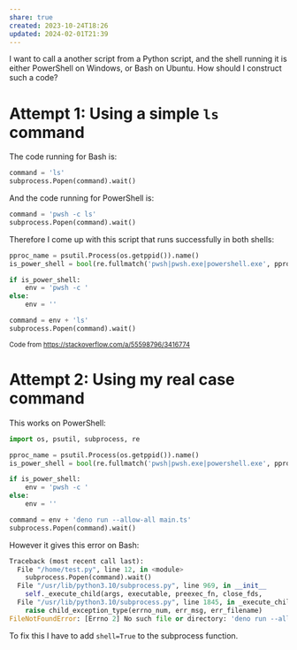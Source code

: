 ```yaml
---
share: true
created: 2023-10-24T18:26
updated: 2024-02-01T21:39
---
```


I want to call a another script from a Python script, and the shell running it is either PowerShell on Windows, or Bash on Ubuntu. How should I construct such a code?

# Attempt 1: Using a simple `ls` command

The code running for Bash is:
```python
command = 'ls'
subprocess.Popen(command).wait() 
```
And the code running for PowerShell is:
```python 
command = 'pwsh -c ls'
subprocess.Popen(command).wait() 
```

Therefore I come up with this script that runs successfully in both shells:
```python
pproc_name = psutil.Process(os.getppid()).name()
is_power_shell = bool(re.fullmatch('pwsh|pwsh.exe|powershell.exe', pproc_name))

if is_power_shell:
    env = 'pwsh -c '
else:
    env = ''

command = env + 'ls'
subprocess.Popen(command).wait() 
```
<sub>Code from https://stackoverflow.com/a/55598796/3416774</sub>

# Attempt 2: Using my real case command
This works on PowerShell:
```python
import os, psutil, subprocess, re

pproc_name = psutil.Process(os.getppid()).name()
is_power_shell = bool(re.fullmatch('pwsh|pwsh.exe|powershell.exe', pproc_name))

if is_power_shell:
    env = 'pwsh -c '
else:
    env = ''

command = env + 'deno run --allow-all main.ts'
subprocess.Popen(command).wait()
```

However it gives this error on Bash:
```python
Traceback (most recent call last):
  File "/home/test.py", line 12, in <module>
    subprocess.Popen(command).wait() 
  File "/usr/lib/python3.10/subprocess.py", line 969, in __init__
    self._execute_child(args, executable, preexec_fn, close_fds,
  File "/usr/lib/python3.10/subprocess.py", line 1845, in _execute_child
    raise child_exception_type(errno_num, err_msg, err_filename)
FileNotFoundError: [Errno 2] No such file or directory: 'deno run --allow-all main.ts'
```

To fix this I have to add `shell=True` to the subprocess function.

